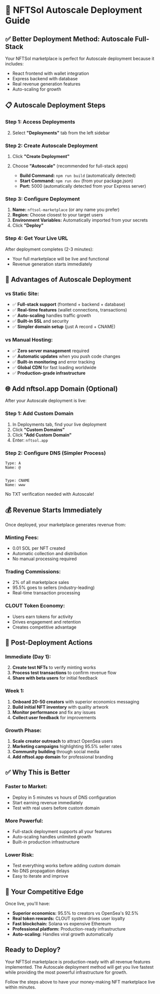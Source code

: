 # 🚀 NFTSol Autoscale Deployment Guide

## **✅ Better Deployment Method: Autoscale Full-Stack**

Your NFTSol marketplace is perfect for Autoscale deployment because it includes:
- React frontend with wallet integration
- Express backend with database
- Real revenue generation features
- Auto-scaling for growth

## **📋 Autoscale Deployment Steps**

### **Step 1: Access Deployments**

2. Select **"Deployments"** tab from the left sidebar

### **Step 2: Create Autoscale Deployment**
1. Click **"Create Deployment"**
2. Choose **"Autoscale"** (recommended for full-stack apps)

   - **Build Command:** `npm run build` (automatically detected)
   - **Start Command:** `npm run dev` (from your package.json)
   - **Port:** 5000 (automatically detected from your Express server)

### **Step 3: Configure Deployment**
1. **Name:** `nftsol-marketplace` (or any name you prefer)
2. **Region:** Choose closest to your target users
3. **Environment Variables:** Automatically imported from your secrets
4. Click **"Deploy"**

### **Step 4: Get Your Live URL**
After deployment completes (2-3 minutes):

- Your full marketplace will be live and functional
- Revenue generation starts immediately

## **🎯 Advantages of Autoscale Deployment**

### **vs Static Site:**
- ✅ **Full-stack support** (frontend + backend + database)
- ✅ **Real-time features** (wallet connections, transactions)
- ✅ **Auto-scaling** handles traffic growth
- ✅ **Built-in SSL** and security
- ✅ **Simpler domain setup** (just A record + CNAME)

### **vs Manual Hosting:**
- ✅ **Zero server management** required
- ✅ **Automatic updates** when you push code changes
- ✅ **Built-in monitoring** and error tracking
- ✅ **Global CDN** for fast loading worldwide
- ✅ **Production-grade infrastructure**

## **🌐 Add nftsol.app Domain (Optional)**

After your Autoscale deployment is live:

### **Step 1: Add Custom Domain**
1. In Deployments tab, find your live deployment
2. Click **"Custom Domains"**
3. Click **"Add Custom Domain"**
4. Enter: `nftsol.app`

### **Step 2: Configure DNS (Simpler Process)**

```dns
Type: A
Name: @


Type: CNAME
Name: www  

```

No TXT verification needed with Autoscale!

## **💰 Revenue Starts Immediately**

Once deployed, your marketplace generates revenue from:

### **Minting Fees:**
- 0.01 SOL per NFT created
- Automatic collection and distribution
- No manual processing required

### **Trading Commissions:**
- 2% of all marketplace sales
- 95.5% goes to sellers (industry-leading)
- Real-time transaction processing

### **CLOUT Token Economy:**
- Users earn tokens for activity
- Drives engagement and retention
- Creates competitive advantage

## **🚀 Post-Deployment Actions**

### **Immediate (Day 1):**

2. **Create test NFTs** to verify minting works
3. **Process test transactions** to confirm revenue flow
4. **Share with beta users** for initial feedback

### **Week 1:**
1. **Onboard 20-50 creators** with superior economics messaging
2. **Build initial NFT inventory** with quality artwork
3. **Monitor performance** and fix any issues
4. **Collect user feedback** for improvements

### **Growth Phase:**
1. **Scale creator outreach** to attract OpenSea users
2. **Marketing campaigns** highlighting 95.5% seller rates
3. **Community building** through social media
4. **Add nftsol.app domain** for professional branding

## **✅ Why This is Better**

### **Faster to Market:**
- Deploy in 5 minutes vs hours of DNS configuration
- Start earning revenue immediately
- Test with real users before custom domain

### **More Powerful:**
- Full-stack deployment supports all your features
- Auto-scaling handles unlimited growth
- Built-in production infrastructure

### **Lower Risk:**
- Test everything works before adding custom domain
- No DNS propagation delays
- Easy to iterate and improve

## **🎯 Your Competitive Edge**

Once live, you'll have:
- **Superior economics:** 95.5% to creators vs OpenSea's 92.5%
- **Real token rewards:** CLOUT system drives user loyalty
- **Fast blockchain:** Solana vs expensive Ethereum
- **Professional platform:** Production-ready infrastructure
- **Auto-scaling:** Handles viral growth automatically

## **Ready to Deploy?**

Your NFTSol marketplace is production-ready with all revenue features implemented. The Autoscale deployment method will get you live fastest while providing the most powerful infrastructure for growth.

Follow the steps above to have your money-making NFT marketplace live within minutes.
